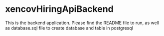 # xencovHiringApiBackend
This is the backend application. Please find the README file to run, as well as database.sql file to create database and table in postgresql
